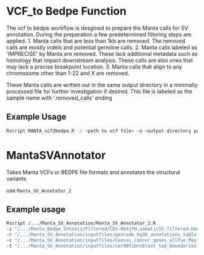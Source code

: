 # VCF_to Bedpe Function

The vcf to bedpe workflow is desgined to prepare the Manta calls for SV annotation. During the preperation a few predetermined filtering steps are applied.
	1. Manta calls that are less than 1kb are removed. The removed calls are mostly indels and potential germline calls. 
	2. Manta calls labeled as 'IMPRECISE' by Manta are removed. These lack additional metadata such as homology that impact downstream analysis. These calls are also ones that may lack a precise breakpoint location.
	3. Manta calls that align to any chromosome other than 1-22 and X are removed. 

These Manta calls are written out in the same output directory in a minimally processed file for further investigation if desired. This file is labeled as the sample name with '.removed_calls' ending

## Example Usage
```bash
Rscript MANTA_vcf2bedpe.R -i <path to vcf file> -o <output directory path>
```


# MantaSVAnnotator
Takes Manta VCFs or BEDPE file formats and annotates the structural variants

use `Manta_SV_Annotator_2`

## Example usage

```bash
Rscript /.../Manta_SV_Annotation/Manta_SV_Annotator_2.R 
-i "/.../Manta_Bedpe_SVtools/Filtered/CDS-0b4jFH.somaticSV_filtered.bedpe" 
-r "/.../Manta_SV_Annotation/inputfiles/gencode_hg38_annotations_table.txt" 
-c "/.../Manta_SV_Annotation/inputfiles/Census_cancer_genes_allTue_May_2018.tsv" 
-t "/.../Manta_SV_Annotation/inputfiles/imr90fibroblast_tad_boundaries.txt"
```
